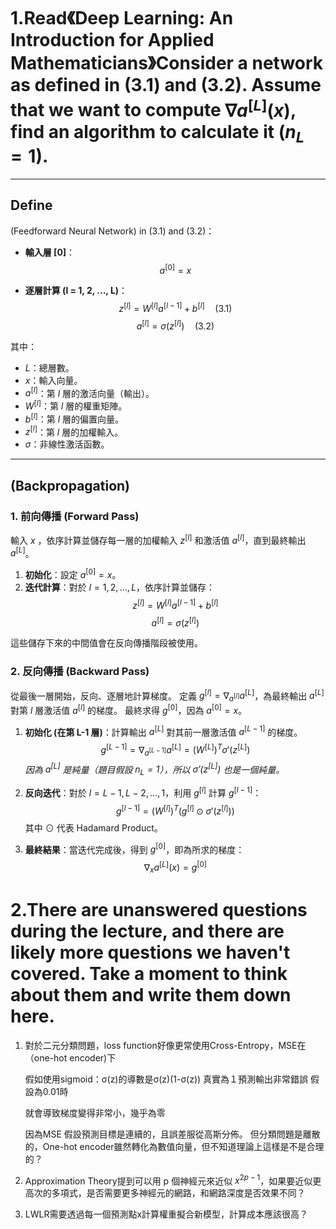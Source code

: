 # 1.Read《Deep Learning: An Introduction for Applied Mathematicians》Consider a network as defined in (3.1) and (3.2). Assume that we want to compute $\nabla a^{[L]}(x)$, find an algorithm to calculate it ($n_L=1$).


---

## Define

(Feedforward Neural Network) in (3.1) and (3.2)：

- **輸入層 [0]**：
  $$a^{[0]} = x$$

- **逐層計算 (l = 1, 2, ..., L)**：
  $$
  z^{[l]} = W^{[l]}a^{[l-1]} + b^{[l]} \quad (3.1)
  $$
  $$
  a^{[l]} = \sigma(z^{[l]}) \quad (3.2)
  $$

其中：
- $L$：總層數。
- $x$：輸入向量。
- $a^{[l]}$：第 $l$ 層的激活向量（輸出）。
- $W^{[l]}$：第 $l$ 層的權重矩陣。
- $b^{[l]}$：第 $l$ 層的偏置向量。
- $z^{[l]}$：第 $l$ 層的加權輸入。
- $\sigma$：非線性激活函數。

---

## (Backpropagation)

### 1. 前向傳播 (Forward Pass)

輸入 $x$ ，依序計算並儲存每一層的加權輸入 $z^{[l]}$ 和激活值 $a^{[l]}$，直到最終輸出 $a^{[L]}$。

1.  **初始化**：設定 $a^{[0]} = x$。
2.  **迭代計算**：對於 $l = 1, 2, \dots, L$，依序計算並儲存：
    $$
    z^{[l]} = W^{[l]}a^{[l-1]} + b^{[l]}
    $$
    $$
    a^{[l]} = \sigma(z^{[l]})
    $$

這些儲存下來的中間值會在反向傳播階段被使用。

### 2. 反向傳播 (Backward Pass)

從最後一層開始，反向、逐層地計算梯度。 定義 $g^{[l]} = \nabla_{a^{[l]}} a^{[L]}$，為最終輸出 $a^{[L]}$ 對第 $l$ 層激活值 $a^{[l]}$ 的梯度。 最終求得 $g^{[0]}$，因為 $a^{[0]} = x$。

1.  **初始化 (在第 L-1 層)**：計算輸出 $a^{[L]}$ 對其前一層激活值 $a^{[L-1]}$ 的梯度。
    $$
    g^{[L-1]} = \nabla_{a^{[L-1]}} a^{[L]} = (W^{[L]})^T \sigma'(z^{[L]})
    $$
    *因為 $a^{[L]}$ 是純量（題目假設 $n_L=1$），所以 $\sigma'(z^{[L]})$ 也是一個純量。*

2.  **反向迭代**：對於 $l = L-1, L-2, \dots, 1$，利用 $g^{[l]}$ 計算 $g^{[l-1]}$：
    $$
    g^{[l-1]} = (W^{[l]})^T (g^{[l]} \odot \sigma'(z^{[l]}))
    $$
    其中 $\odot$ 代表 Hadamard Product。

3.  **最終結果**：當迭代完成後，得到 $g^{[0]}$，即為所求的梯度：
    $$
    \nabla_{x} a^{[L]}(x) = g^{[0]}
    $$

# 2.There are unanswered questions during the lecture, and there are likely more questions we haven't covered. Take a moment to think about them and write them down here.

1.  對於二元分類問題，loss function好像更常使用Cross-Entropy，MSE在（one-hot encoder)下

     假如使用sigmoid：σ(z)的導數是σ(z)(1-σ(z))
     真實為１預測輸出非常錯誤 假設為0.01時
     
     就會導致梯度變得非常小，幾乎為零

     因為MSE 假設預測目標是連續的，且誤差服從高斯分佈。
     但分類問題是離散的，One-hot encoder雖然轉化為數值向量，但不知道理論上這樣是不是合理的？
2.  Approximation Theory提到可以用 p 個神經元來近似 $x^{2p-1}$，如果要近似更高次的多項式，是否需要更多神經元的網路，和網路深度是否效果不同？

3.  LWLR需要透過每一個預測點x計算權重擬合新模型，計算成本應該很高？
